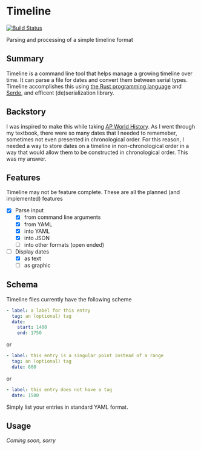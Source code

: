 # Timeline

[![Build Status](https://travis-ci.com/Spaceface16518/Timeline.svg?branch=master)](https://travis-ci.com/Spaceface16518/Timeline)

Parsing and processing of a simple timeline format

## Summary

Timeline is a command line tool that helps manage a growing timeline over time. It can parse a file for dates and convert them between serial types. Timeline accomplishes this using [the Rust programming language](https://www.rust-lang.org/) and [Serde](https://serde.rs/), and efficent (de)serialization library.

## Backstory

I was inspired to make this while taking [AP World History](https://apstudent.collegeboard.org/apcourse/ap-world-history). As I went through my textbook, there were so many dates that I needed to rememeber, sometimes not even presented in chronological order. For this reason, I needed a way to store dates on a timeline in non-chronological order in a way that would allow them to be constructed in chronological order. This was my answer.

## Features

Timeline may not be feature complete. These are all the planned (and implemented) features

- [x] Parse input
  - [x] from command line arguments
  - [x] from YAML
  - [x] into YAML
  - [x] into JSON
  - [ ] into other formats (open ended)
- [ ] Display dates
  - [x] as text
  - [ ] as graphic

## Schema

Timeline files currently have the following scheme

```yaml
- label: a label for this entry
  tag: an (optional) tag
  date:
    start: 1400
    end: 1750
```

or

```yaml
- label: this entry is a singular point instead of a range
  tag: an (optional) tag
  date: 600
```

or

```yaml
- label: this entry does not have a tag
  date: 1500
```

Simply list your entries in standard YAML format.

## Usage

_Coming soon, sorry_
